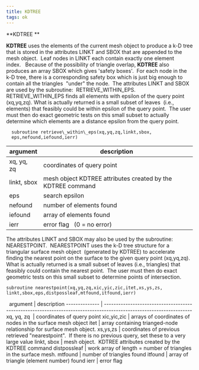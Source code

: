 ```yaml
---
title: KDTREE
tags: ok
---
```


**KDTREE **

**KDTREE** uses the elements of the current mesh object to produce a
k-D tree that is stored in the attributes LINKT and SBOX that are
appended to the mesh object.  Leaf nodes in LINKT each contain
exactly one element index.   Because of the possibility of triangle
overlap, **KDTREE** also produces an array SBOX which gives 'safety
boxes'.  For each node in the k-D tree, there is a corresponding
safety box which is just big enough to contain all the triangles 
"under" the node.  The attributes LINKT and SBOX are used by the
subroutine:  RETRIEVE\_WITHIN\_EPS.  RETRIEVE\_WITHIN\_EPS finds all
elements with epsilon of the query point (xq,yq,zq). What is
actually returned is a small subset of leaves  (i.e., elements) that
feasibly could be within epsilon of the query point.  The user must
then do exact geometric tests on this small subset to actually
determine which elements are a distance epsilon from the query
point.


      subroutine retrieve\_within\_eps(xq,yq,zq,linkt,sbox,
      eps,nefound,iefound,ierr)


argument | description
------------- | -------------------------------------------------------------
xq, yq, zq   | coordinates of query point
linkt, sbox   | mesh object KDTREE attributes created by the KDTREE command
eps          | search epsilon
nefound    |   number of elements found
iefound      | array of elements found
ierr        |  error flag   (0 = no error)


The attributes LINKT and SBOX may also be used by the subroutine:
NEARESTPOINT.  NEARESTPOINT uses the k-D tree structure for a
triangular surface mesh object  (generated by KDTREE) to accelerate
finding the nearest point on the surface to the given query point
(xq,yq,zq).  What is actually returned is a small subset of leaves
(i.e., triangles) that feasibly could contain the nearest point. 
The user must then do exact geometric tests on this small subset to
determine points of intersection.


    subroutine nearestpoint(xq,yq,zq,xic,yic,zic,itet,xs,ys,zs,
    linkt,sbox,eps,distpossleaf,mtfound,itfound,ierr)

   
argument | description
-------------- | -------------------------------------------------------------------------------------------------------------------
xq, yq, zq   |  coordinates of query point
xic,yic,zic  |  arrays of coordinates of nodes in the surface mesh object
itet        |   array containing trianged-node relationship for surface mesh object.
xs,ys,zs     |  coordinates of previous retrieved "nearestpoint".  If there is no previous query, set these to a very large value
linkt, sbox  |  mesh object.  KDTREE attributes created by the KDTREE command
distpossleaf  | work array of length = number of triangles in the surface mesh.
mtfound    |    number of triangles found
itfound  |      array of triangle (element number) found
ierr   |        error flag

 

   

  

  

   

   

   

 
